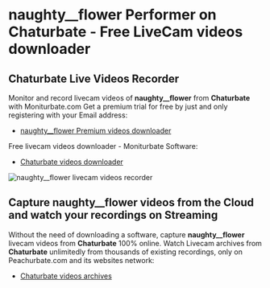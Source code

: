 # naughty__flower Performer on Chaturbate - Free LiveCam videos downloader

## Chaturbate Live Videos Recorder

Monitor and record livecam videos of **naughty__flower** from **Chaturbate** with Moniturbate.com
Get a premium trial for free by just and only registering with your Email address:
* [naughty__flower Premium videos downloader](https://moniturbate.com/request-demo-licence-key.html)

Free livecam videos downloader - Moniturbate Software:
* [Chaturbate videos downloader](https://moniturbate.com/moniturbate-download-software.html)

![naughty__flower livecam videos recorder](https://peachurnet.com/templates/moniturbate-software.png)


## Capture naughty__flower videos from the Cloud and watch your recordings on Streaming

Without the need of downloading a software, capture **naughty__flower** livecam videos from **Chaturbate** 100% online.
Watch Livecam archives from **Chaturbate** unlimitedly from thousands of existing recordings, only on Peachurbate.com and its websites network:
* [Chaturbate videos archives](https://peachurnet.com/)